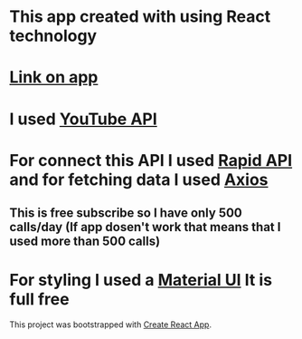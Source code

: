 # This app created with using React technology

# [Link on app](http://videoplayer.kudinovihor.com/)

# I used [YouTube API](https://rapidapi.com/ytdlfree/api/youtube-v31/)

# For connect this API I used [Rapid API](https://rapidapi.com/hub) and for fetching data I used [Axios](https://axios-http.com/docs/intro)

## This is free subscribe so I have only 500 calls/day (If app dosen't work that means that I used more than 500 calls)

# For styling I used a [Material UI](https://mui.com/) It is full free

This project was bootstrapped with [Create React App](https://github.com/facebook/create-react-app).
